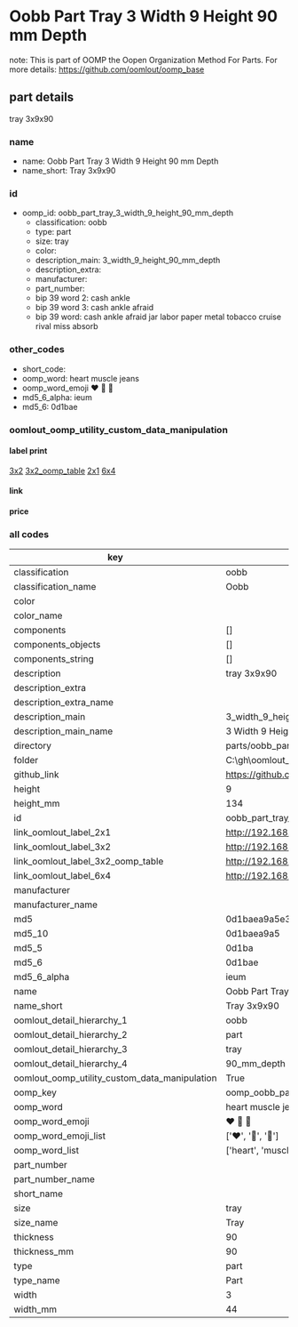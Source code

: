 # Oobb Part Tray 3 Width 9 Height 90 mm Depth  

note: This is part of OOMP the Oopen Organization Method For Parts. For more details: https://github.com/oomlout/oomp_base

##  part details
  



tray 3x9x90



### name
* name: Oobb Part Tray 3 Width 9 Height 90 mm Depth
* name_short: Tray 3x9x90 
### id
* oomp_id: oobb_part_tray_3_width_9_height_90_mm_depth
  * classification: oobb
  * type: part
  * size: tray
  * color: 
  * description_main: 3_width_9_height_90_mm_depth
  * description_extra: 
  * manufacturer: 
  * part_number: 
  * bip 39 word 2: cash ankle
  * bip 39 word 3: cash ankle afraid
  * bip 39 word: cash ankle afraid jar labor paper metal tobacco cruise rival miss absorb

### other_codes
* short_code: 
* oomp_word: heart muscle jeans
* oomp_word_emoji :heart: :muscle: :jeans:
* md5_6_alpha: ieum
* md5_6: 0d1bae






### oomlout_oomp_utility_custom_data_manipulation
#### label print
[3x2](http://192.168.1.245:1112/?label=oomp%20ieum)
[3x2_oomp_table](http://192.168.1.108:1112/?label=oomp%20ieum)
[2x1](http://192.168.1.242:1112/?label=oomp%20ieum)
[6x4](http://192.168.1.55:1112/?label=oomp%20ieum)    

#### link

                              

#### price







### all codes 
| key | value |  
| --- | --- |  
| classification | oobb |  
| classification_name | Oobb |  
| color |  |  
| color_name |  |  
| components | [] |  
| components_objects | [] |  
| components_string | [] |  
| description | tray 3x9x90 |  
| description_extra |  |  
| description_extra_name |  |  
| description_main | 3_width_9_height_90_mm_depth |  
| description_main_name | 3 Width 9 Height 90 mm Depth |  
| directory | parts/oobb_part_tray_3_width_9_height_90_mm_depth |  
| folder | C:\gh\oomlout_oobb_version_4_generated_parts\parts\oobb_part_tray_3_width_9_height_90_mm_depth |  
| github_link | https://github.com/oomlout/oomlout_oomp_part_src/tree/main/parts/oobb_part_tray_3_width_9_height_90_mm_depth |  
| height | 9 |  
| height_mm | 134 |  
| id | oobb_part_tray_3_width_9_height_90_mm_depth |  
| link_oomlout_label_2x1 | http://192.168.1.242:1112/?label=oomp%20ieum |  
| link_oomlout_label_3x2 | http://192.168.1.245:1112/?label=oomp%20ieum |  
| link_oomlout_label_3x2_oomp_table | http://192.168.1.108:1112/?label=oomp%20ieum |  
| link_oomlout_label_6x4 | http://192.168.1.55:1112/?label=oomp%20ieum |  
| manufacturer |  |  
| manufacturer_name |  |  
| md5 | 0d1baea9a5e331827fbe27740902491a |  
| md5_10 | 0d1baea9a5 |  
| md5_5 | 0d1ba |  
| md5_6 | 0d1bae |  
| md5_6_alpha | ieum |  
| name | Oobb Part Tray 3 Width 9 Height 90 mm Depth |  
| name_short | Tray 3x9x90  |  
| oomlout_detail_hierarchy_1 | oobb |  
| oomlout_detail_hierarchy_2 | part |  
| oomlout_detail_hierarchy_3 | tray |  
| oomlout_detail_hierarchy_4 | 90_mm_depth |  
| oomlout_oomp_utility_custom_data_manipulation | True |  
| oomp_key | oomp_oobb_part_tray_3_width_9_height_90_mm_depth |  
| oomp_word | heart muscle jeans |  
| oomp_word_emoji | :heart: :muscle: :jeans: |  
| oomp_word_emoji_list | [':heart:', ':muscle:', ':jeans:'] |  
| oomp_word_list | ['heart', 'muscle', 'jeans'] |  
| part_number |  |  
| part_number_name |  |  
| short_name |  |  
| size | tray |  
| size_name | Tray |  
| thickness | 90 |  
| thickness_mm | 90 |  
| type | part |  
| type_name | Part |  
| width | 3 |  
| width_mm | 44 |  
